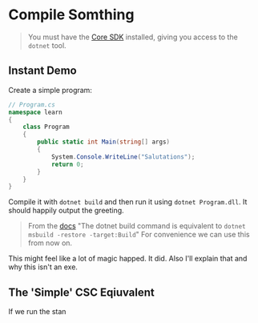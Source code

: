 # Compile Somthing

> You must have the [Core SDK](https://dotnet.microsoft.com/download) installed, giving you access to the `dotnet` tool.

## Instant Demo

Create a simple program:

```csharp
// Program.cs
namespace learn
{
    class Program
    {
        public static int Main(string[] args)
        {
            System.Console.WriteLine("Salutations");
            return 0;
        }
    }
}
```

Compile it with `dotnet build` and then run it using `dotnet Program.dll`.
It should happily output the greeting.

> From the [docs](https://docs.microsoft.com/en-us/dotnet/core/tools/dotnet-msbuild)
> "The dotnet build command is equivalent to `dotnet msbuild -restore -target:Build`"
> For convenience we can use this from now on.

This might feel like a lot of magic happed. It did. Also I'll explain that and why this isn't an exe.


## The 'Simple' CSC Eqiuvalent

If we run the stan